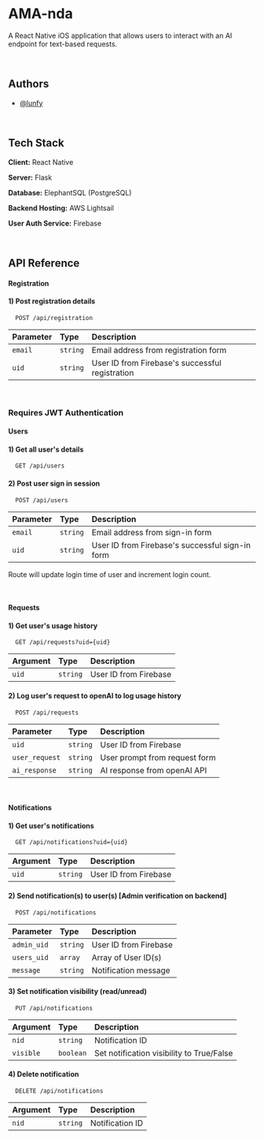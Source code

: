 # AMA-nda


A React Native iOS application that allows users to interact with an AI endpoint for text-based requests.

<br>

## Authors

- [@lunfy](https://github.com/lunfy)

<br>

## Tech Stack

**Client:** React Native

**Server:** Flask

**Database:** ElephantSQL (PostgreSQL)

**Backend Hosting:** AWS Lightsail

**User Auth Service:** Firebase

<br>

## API Reference

#### Registration

#### 1) Post registration details

```http
  POST /api/registration
```

| Parameter | Type     | Description                |
| :-------- | :------- | :------------------------- |
| `email` | `string` | Email address from registration form |
| `uid` | `string` | User ID from Firebase's successful registration |

<br>

### Requires JWT Authentication
#### Users
#### 1) Get all user's details
```http
  GET /api/users
```

#### 2) Post user sign in session
```http
  POST /api/users
```

| Parameter | Type     | Description                       |
| :-------- | :------- | :-------------------------------- |
| `email` | `string` | Email address from sign-in form |
| `uid` | `string` | User ID from Firebase's successful sign-in form |

Route will update login time of user and increment login count. 

<br>

#### Requests
#### 1) Get user's usage history
```http
  GET /api/requests?uid={uid}
```

| Argument | Type     | Description                       |
| :-------- | :------- | :-------------------------------- |
| `uid` | `string` | User ID from Firebase |

#### 2) Log user's request to openAI to log usage history
```http
  POST /api/requests
```

| Parameter | Type     | Description                       |
| :-------- | :------- | :-------------------------------- |
| `uid` | `string` | User ID from Firebase |
| `user_request` | `string` | User prompt from request form |
| `ai_response` | `string` | AI response from openAI API |

<br>

#### Notifications
#### 1) Get user's notifications
```http
  GET /api/notifications?uid={uid}
```

| Argument | Type     | Description                       |
| :-------- | :------- | :-------------------------------- |
| `uid` | `string` | User ID from Firebase |

#### 2) Send notification(s) to user(s) [Admin verification on backend]
```http
  POST /api/notifications
```

| Parameter | Type     | Description                       |
| :-------- | :------- | :-------------------------------- |
| `admin_uid` | `string` | User ID from Firebase |
| `users_uid` | `array` | Array of User ID(s) |
| `message` | `string` | Notification message |

#### 3) Set notification visibility (read/unread)
```http
  PUT /api/notifications
```

| Argument | Type     | Description                       |
| :-------- | :------- | :-------------------------------- |
| `nid` | `string` | Notification ID |
| `visible` | `boolean` | Set notification visibility to True/False |

#### 4) Delete notification
```http
  DELETE /api/notifications
```

| Argument | Type     | Description                       |
| :-------- | :------- | :-------------------------------- |
| `nid` | `string` | Notification ID |
